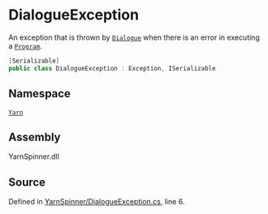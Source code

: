 # DialogueException

An exception that is thrown by [`Dialogue`](dialogue/) when there is an error in executing a [`Program`](program/).

```csharp
[Serializable]
public class DialogueException : Exception, ISerializable
```

## Namespace

[`Yarn`](./)

## Assembly

YarnSpinner.dll

## Source

Defined in [YarnSpinner/DialogueException.cs](https://github.com/YarnSpinnerTool/YarnSpinner//blob/develop/YarnSpinner/DialogueException.cs#L6), line 6.

